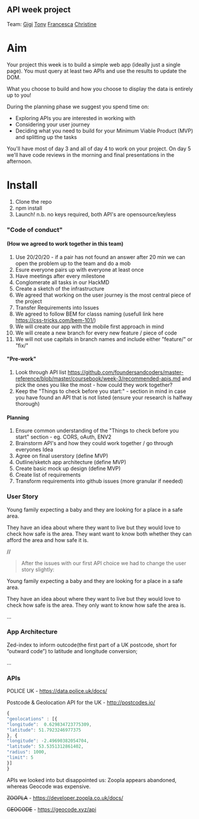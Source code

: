 ## API week project

Team: 
[Gigi](github.com/gminova)
[Tony](github.com/tonylomax)
[Francesca](github.com/frannyfra)
[Christine](github.com/xIrusux)



# Aim 

Your project this week is to build a simple web app (ideally just a single page). You must query at least two APIs and use the results to update the DOM.

What you choose to build and how you choose to display the data is entirely up to you!

During the planning phase we suggest you spend time on:

- Exploring APIs you are interested in working with
- Considering your user journey
- Deciding what you need to build for your Minimum Viable Product (MVP) and splitting up the tasks

You'll have most of day 3 and all of day 4 to work on your project. On day 5 we'll have code reviews in the morning and final presentations in the afternoon.

# Install

1. Clone the repo
2. npm install
3. Launch! 
n.b. no keys required, both API's are opensource/keyless

### "Code of conduct"
#### (How we agreed to work together in this team)

1. Use 20/20/20 - if a pair has not found an answer after 20 min we can open the problem up to the team and do a mob
2. Esure everyone pairs up with everyone at least once
3. Have meetings after every milestone
4. Conglomerate all tasks in our HackMD
5. Create a sketch of the infrastructure 
6. We agreed that working on the user journey is the most central piece of the project
7. Transfer Requirements into Issues
8. We agreed to follow BEM for classs naming (usefull link here https://css-tricks.com/bem-101/)
9. We will create our app with the mobile first approach in mind
10. We will create a new branch for every new feature / piece of code
11. We will not use capitals in branch names and include either "feature/" or "fix/"

#### "Pre-work"
1. Look through API list https://github.com/foundersandcoders/master-reference/blob/master/coursebook/week-3/recommended-apis.md and pick the ones you like the most - how could they work together?
2. Keep the "Things to check before you start:" - section in mind in case you have found an API that is not listed (ensure your research is halfway thorough)

#### Planning
1. Ensure common understanding of the "Things to check before you start" section - eg. CORS, oAuth, ENV2
2. Brainstorm API's and how they could work together / go through everyones Idea
3. Agree on final userstory (define MVP)
4. Outline/sketch app architecture (define MVP)
5. Create basic mock up design (define MVP)
6. Create list of requirements
7. Transform requirements into github issues (more granular if needed)

### User Story

Young family expecting a baby and they are looking for a place in a safe area. 

They have an idea about where they want to live but they would love to check how safe is the area. They want want to know both whether they can afford the area and how safe it is.  

//

> After the issues with our first API choice we had to change the user story slightly:

Young family expecting a baby and they are looking for a place in a safe area. 

They have an idea about where they want to live but they would love to check how safe is the area. They only want to know how safe the area is.


...


### App Architecture

Zed-index to inform outcode(the first part of a UK postcode, short for “outward code”) to latitude and longitude conversion;




...
### APIs 
POLICE UK - https://data.police.uk/docs/

Postcode & Geolocation API for the UK - http://postcodes.io/

```javascript
{
"geolocations" : [{
"longitude":  0.629834723775309,
"latitude": 51.7923246977375
}, {
"longitude": -2.49690382054704,
"latitude": 53.5351312861402,
"radius": 1000,
"limit": 5
}]
}
```

APIs we looked into but disappointed us:
Zoopla appears abandoned, whereas Geocode was expensive.  


~~ZOOPLA~~ - https://developer.zoopla.co.uk/docs/

~~GEOCODE~~ - https://geocode.xyz/api

